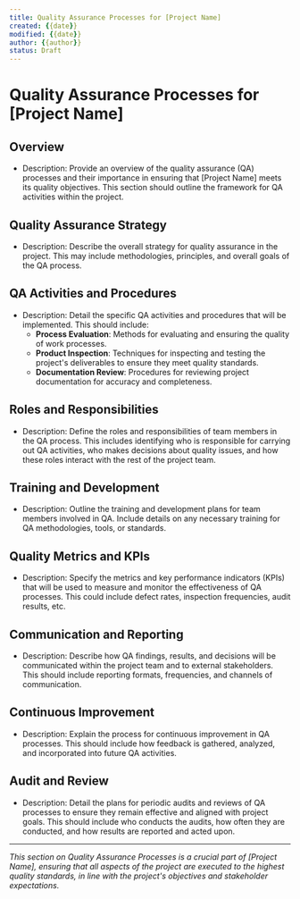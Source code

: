 ```yaml
---
title: Quality Assurance Processes for [Project Name]
created: {{date}}
modified: {{date}}
author: {{author}}
status: Draft
---
```


# Quality Assurance Processes for [Project Name]

## Overview

- Description: Provide an overview of the quality assurance (QA) processes and their importance in ensuring that [Project Name] meets its quality objectives. This section should outline the framework for QA activities within the project.

## Quality Assurance Strategy

- Description: Describe the overall strategy for quality assurance in the project. This may include methodologies, principles, and overall goals of the QA process.

## QA Activities and Procedures

- Description: Detail the specific QA activities and procedures that will be implemented. This should include:
    - **Process Evaluation**: Methods for evaluating and ensuring the quality of work processes.
    - **Product Inspection**: Techniques for inspecting and testing the project's deliverables to ensure they meet quality standards.
    - **Documentation Review**: Procedures for reviewing project documentation for accuracy and completeness.

## Roles and Responsibilities

- Description: Define the roles and responsibilities of team members in the QA process. This includes identifying who is responsible for carrying out QA activities, who makes decisions about quality issues, and how these roles interact with the rest of the project team.

## Training and Development

- Description: Outline the training and development plans for team members involved in QA. Include details on any necessary training for QA methodologies, tools, or standards.

## Quality Metrics and KPIs

- Description: Specify the metrics and key performance indicators (KPIs) that will be used to measure and monitor the effectiveness of QA processes. This could include defect rates, inspection frequencies, audit results, etc.

## Communication and Reporting

- Description: Describe how QA findings, results, and decisions will be communicated within the project team and to external stakeholders. This should include reporting formats, frequencies, and channels of communication.

## Continuous Improvement

- Description: Explain the process for continuous improvement in QA processes. This should include how feedback is gathered, analyzed, and incorporated into future QA activities.

## Audit and Review

- Description: Detail the plans for periodic audits and reviews of QA processes to ensure they remain effective and aligned with project goals. This should include who conducts the audits, how often they are conducted, and how results are reported and acted upon.

---

*This section on Quality Assurance Processes is a crucial part of [Project Name], ensuring that all aspects of the project are executed to the highest quality standards, in line with the project's objectives and stakeholder expectations.*
